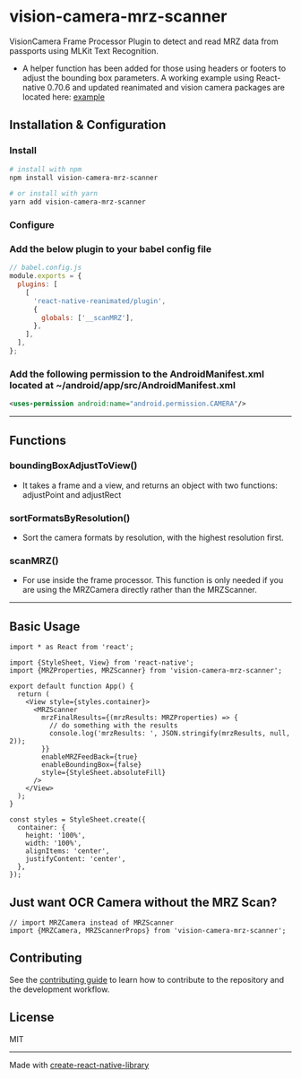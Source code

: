 # vision-camera-mrz-scanner

VisionCamera Frame Processor Plugin to detect and read MRZ data from passports using MLKit Text Recognition.

- A helper function has been added for those using headers or footers to adjust the bounding box parameters. A working example using React-native 0.70.6 and updated reanimated and vision camera packages are located here: [example](https://github.com/mat2718/vision-camera-mrz-scanner/tree/main/example)

## Installation & Configuration

### Install

```sh
# install with npm
npm install vision-camera-mrz-scanner

# or install with yarn
yarn add vision-camera-mrz-scanner
```

### Configure

### Add the below plugin to your babel config file

```js
// babel.config.js
module.exports = {
  plugins: [
    [
      'react-native-reanimated/plugin',
      {
        globals: ['__scanMRZ'],
      },
    ],
  ],
};
```

### Add the following permission to the AndroidManifest.xml located at ~/android/app/src/AndroidManifest.xml

```xml
<uses-permission android:name="android.permission.CAMERA"/>
```

---

## Functions

### boundingBoxAdjustToView()

- It takes a frame and a view, and returns an object with two functions: adjustPoint and adjustRect

### sortFormatsByResolution()

- Sort the camera formats by resolution, with the highest resolution first.

### scanMRZ()

- For use inside the frame processor. This function is only needed if you are using the MRZCamera directly rather than the MRZScanner.

---

## Basic Usage

```tsx
import * as React from 'react';

import {StyleSheet, View} from 'react-native';
import {MRZProperties, MRZScanner} from 'vision-camera-mrz-scanner';

export default function App() {
  return (
    <View style={styles.container}>
      <MRZScanner
        mrzFinalResults={(mrzResults: MRZProperties) => {
          // do something with the results
          console.log('mrzResults: ', JSON.stringify(mrzResults, null, 2));
        }}
        enableMRZFeedBack={true}
        enableBoundingBox={false}
        style={StyleSheet.absoluteFill}
      />
    </View>
  );
}

const styles = StyleSheet.create({
  container: {
    height: '100%',
    width: '100%',
    alignItems: 'center',
    justifyContent: 'center',
  },
});
```

## Just want OCR Camera without the MRZ Scan?

```tsx
// import MRZCamera instead of MRZScanner
import {MRZCamera, MRZScannerProps} from 'vision-camera-mrz-scanner';
```

## Contributing

See the [contributing guide](CONTRIBUTING.md) to learn how to contribute to the repository and the development workflow.

## License

MIT

---

Made with [create-react-native-library](https://github.com/callstack/react-native-builder-bob)
